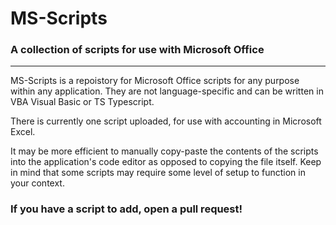 # MS-Scripts

### A collection of scripts for use with Microsoft Office
---------------------------------------------------------

MS-Scripts is a repoistory for Microsoft Office scripts for any purpose within any application. They are not language-specific and can be written in VBA Visual Basic or TS Typescript.

There is currently one script uploaded, for use with accounting in Microsoft Excel.

It may be more efficient to manually copy-paste the contents of the scripts into the application's code editor as opposed to copying the file itself. Keep in mind that some scripts may require some level of setup to function in your context.

### If you have a script to add, open a pull request!
